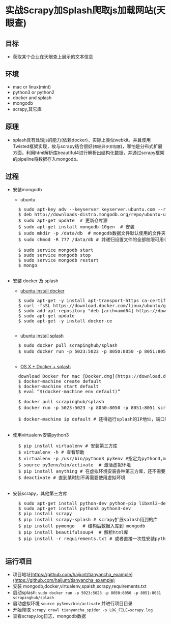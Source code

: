 # 实战Scrapy加Splash爬取js加载网站(天眼查)

## 目标
- 获取某个企业在天眼查上展示的文本信息

## 环境
- mac or linux(mint)
- python3 or python2
- docker and splash
- mongodb
- scrapy,其它库
## 原理
- splash具有处理js的能力(依赖docker)，实际上类似webkit。并且使用Twisted框架实现，故与scrapy结合很好(`都是异步非阻塞`)，哪怕是分布式扩展方面。利用html解析库beautiful4进行解析出结构化数据，并通过scrapy框架的pipeline将数据存入mongodb。

## 过程
- 安装mongodb
	- ubuntu
	
	<pre>
	$ sudo apt-key adv --keyserver keyserver.ubuntu.com --recv 7F0CEB10
	$ deb http://downloads-distro.mongodb.org/repo/ubuntu-upstart dist 10gen
	$ sudo apt-get update  # 更新仓库源
	$ sudo apt-get install mongodb-10gen  # 安装
	$ sudo mkdir -p /data/db  # mongodb数据文件默认使用的文件夹
	$ sudo chmod -R 777 /data/db # 并递归设置文件的全部权限可用(不建议直接这么粗鲁)
	
	$ sudo service mongodb start
	$ sudo service mongodb stop
	$ sudo service mongodb restart
	$ mongo
	</pre>
	
- 安装 docker 及 splash
	- [ubuntu install docker](https://store.docker.com/editions/community/docker-ce-server-ubuntu)
	
	<pre>
	$ sudo apt-get -y install apt-transport-https ca-certificates curl
	$ curl -fsSL https://download.docker.com/linux/ubuntu/gpg | sudo apt-key add -
	$ sudo add-apt-repository "deb [arch=amd64] https://download.docker.com/linux/ubuntu $(lsb_release -cs)    stable"
	$ sudo apt-get update
	$ sudo apt-get -y install docker-ce
	</pre>
	
	- [ubuntu install splash](http://splash.readthedocs.io/en/latest/install.html)
	
	<pre>
	$ sudo docker pull scrapinghub/splash
	$ sudo docker run -p 5023:5023 -p 8050:8050 -p 8051:8051 scrapinghub/splash #可以访问 http://localhost:8050/
	</pre>
	
	- [OS X + Docker + splash](https://docs.docker.com/docker-for-mac/)

	<pre>
	download Docker for mac [Docker.dmg](https://download.docker.com/mac/stable/Docker.dmg)
	$ docker-machine create default
	$ docker-machine start default
	$ eval “$(docker-machine env default)”
	
	$ docker pull scrapinghub/splash
	$ docker run -p 5023:5023 -p 8050:8050 -p 8051:8051 scrapinghub/splash #可以访问 http://localhost:8050/
	
	$ docker-machine ip default # 还得运行splash的IP地址，端口默认为8050,这个地址:端口在配置文件setting.py里会使用到。
	</pre>
- 使用virtualenv安装python3

	<pre>
	$ pip install virtualenv # 安装第三方库
	$ virtualenv -h # 查看帮助
	$ virtualenv -p /usr/bin/python3 py3env #指定为python3,mac上也得先下载python3.dmg然后指定python3的路径
	$ source py3env/bin/activate  # 激活虚拟环境
	$ pip install anything # 在虚拟环境安装各种第三方库，还不需要sudo权限
	$ deactivate # 直到某时刻不再需要使用虚拟环境
	</pre>

- 安装scrapy，其他第三方库
	<pre>
	$ sudo apt-get install python-dev python-pip libxml2-dev libxslt1-dev zlib1g-dev libffi-dev libssl-dev
	$ sudo apt-get install python3 python3-dev
	$ pip install scrapy
	$ pip install scrapy-splash # scrapy扩展splash用到的库
	$ pip install pymongo	# 结构后数据入库到 mongodb
	$ pip install beautifulsoup4  # 解析html库
	$ pip install -r requirements.txt # 或者直接一次性安装python第三方库
	</pre>
	
## 运行项目
- 项目地址[https://github.com/haijunt/tianyancha_example](https://github.com/haijunt/tianyancha_example)
- 安装 mongodb,docker,virtualenv,spalsh,scrapy,requirements.txt
- 启动splash: `sudo docker run -p 5023:5023 -p 8050:8050 -p 8051:8051 scrapinghub/splash`
- 启动虚拟环境 `source py3env/bin/activate` 并进行项目目录
- 开始爬取 `scrapy crawl tianyancha_spider -s LOG_FILE=scrapy.log`
- 查看scrapy.log日志，mongodb数据


